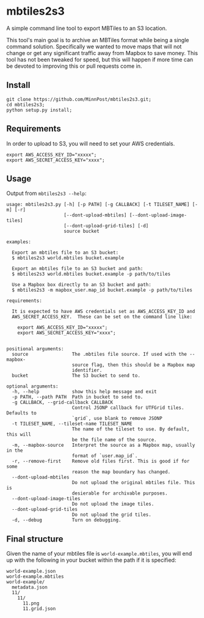 # mbtiles2s3

A simple command line tool to export MBTiles to an S3 location.

This tool's main goal is to archive an MBTiles format while being a single command solution.  Specifically we wanted to move maps that will not change or get any significant traffic away from Mapbox to save money.  This tool has not been tweaked for speed, but this will happen if more time can be devoted to improving this or pull requests come in.

## Install

    git clone https://github.com/MinnPost/mbtiles2s3.git;
    cd mbtiles2s3;
    python setup.py install;

## Requirements

In order to upload to S3, you will need to set your AWS credentials.

    export AWS_ACCESS_KEY_ID="xxxxx";
    export AWS_SECRET_ACCESS_KEY="xxxx";

## Usage

Output from `mbtiles2s3 --help`:


    usage: mbtiles2s3.py [-h] [-p PATH] [-g CALLBACK] [-t TILESET_NAME] [-m] [-r]
                         [--dont-upload-mbtiles] [--dont-upload-image-tiles]
                         [--dont-upload-grid-tiles] [-d]
                         source bucket

    examples:

      Export an mbtiles file to an S3 bucket:
      $ mbtiles2s3 world.mbtiles bucket.example

      Export an mbtiles file to an S3 bucket and path:
      $ mbtiles2s3 world.mbtiles bucket.example -p path/to/tiles

      Use a Mapbox box directly to an S3 bucket and path:
      $ mbtiles2s3 -m mapbox_user.map_id bucket.example -p path/to/tiles

    requirements:

      It is expected to have AWS credentials set as AWS_ACCESS_KEY_ID and
      AWS_SECRET_ACCESS_KEY.  These can be set on the command line like:

        export AWS_ACCESS_KEY_ID="xxxxx";
        export AWS_SECRET_ACCESS_KEY="xxxx";


    positional arguments:
      source                The .mbtiles file source. If used with the --mapbox-
                            source flag, then this should be a Mapbox map
                            identifier.
      bucket                The S3 bucket to send to.

    optional arguments:
      -h, --help            show this help message and exit
      -p PATH, --path PATH  Path in bucket to send to.
      -g CALLBACK, --grid-callback CALLBACK
                            Control JSONP callback for UTFGrid tiles. Defaults to
                            `grid`, use blank to remove JSONP
      -t TILESET_NAME, --tileset-name TILESET_NAME
                            The name of the tileset to use. By default, this will
                            be the file name of the source.
      -m, --mapbox-source   Interpret the source as a Mapbox map, usually in the
                            format of `user.map_id`.
      -r, --remove-first    Remove old files first. This is good if for some
                            reason the map boundary has changed.
      --dont-upload-mbtiles
                            Do not upload the original mbtiles file. This is
                            desierable for archivable purposes.
      --dont-upload-image-tiles
                            Do not upload the image tiles.
      --dont-upload-grid-tiles
                            Do not upload the grid tiles.
      -d, --debug           Turn on debugging.


## Final structure

Given the name of your mbtiles file is `world-example.mbtiles`, you will end up with the following in your bucket within the path if it is specified:

    world-example.json
    world-example.mbtiles
    world-example/
      metadata.json
      11/
        11/
          11.png
          11.grid.json
